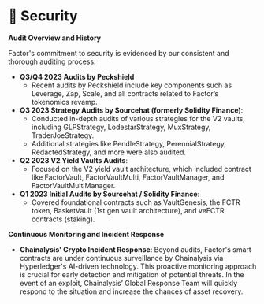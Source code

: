 # 🔑 Security

**Audit Overview and History**

Factor's commitment to security is evidenced by our consistent and thorough auditing process:

* **Q3/Q4 2023 Audits by Peckshield**
  * Recent audits by Peckshield include key components such as Leverage, Zap, Scale, and all contracts related to Factor’s tokenomics revamp.
* **Q3 2023 Strategy Audits by Sourcehat (formerly Solidity Finance)**:
  * Conducted in-depth audits of various strategies for the V2 vaults, including GLPStrategy, LodestarStrategy, MuxStrategy, TraderJoeStrategy.
  * Additional strategies like PendleStrategy, PerennialStrategy, RedactedStrategy, and more were also audited.
* **Q2 2023 V2 Yield Vaults Audits**:
  * Focused on the V2 yield vault architecture, which included contract like FactorVault, FactorVaultMulti, FactorVaultManager, and FactorVaultMultiManager.
* **Q1 2023 Initial Audits by Sourcehat / Solidity Finance**:
  * Covered foundational contracts such as VaultGenesis, the FCTR token, BasketVault (1st gen vault architecture), and veFCTR contracts (staking).

**Continuous Monitoring and Incident Response**

* **Chainalysis' Crypto Incident Response**: Beyond audits, Factor's smart contracts are under continuous surveillance by Chainalysis via Hyperledger's AI-driven technology. This proactive monitoring approach is crucial for early detection and mitigation of potential threats. In the event of an exploit, Chainalysis’ Global Response Team will quickly respond to the situation and increase the chances of asset recovery.
